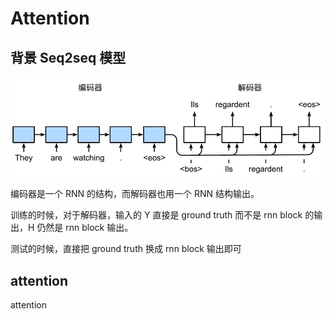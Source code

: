 # Attention
## 背景 Seq2seq 模型
![](../imgs/seq2seq.svg)

编码器是一个 RNN 的结构，而解码器也用一个 RNN 结构输出。

训练的时候，对于解码器，输入的 Y 直接是 ground truth 而不是 rnn block 的输出，H 仍然是 rnn block 输出。

测试的时候，直接把 ground truth 换成 rnn block 输出即可

## attention
attention 